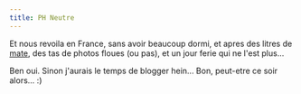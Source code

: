 ```yaml
---
title: PH Neutre
---
```


Et nous revoila en France, sans avoir beaucoup dormi, et apres des litres de
[mate](http://www.club-mate.de/), des tas de photos floues (ou pas), et un
jour ferie qui ne l'est plus...

Ben oui. Sinon j'aurais le temps de blogger hein... Bon, peut-etre ce soir
alors... :)

